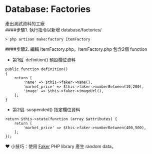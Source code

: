 # Database: Factories
產出測試資料的工廠<br>
####步驟1. 執行指令以新增 database/factories/
```
> php artisan make:factory ItemFactory
```
####步驟2. 編輯 ItemFactory.php。ItemFactory.php 包含2個 function<br>
- 第1個. definition() 預設欄位資料
```
public function definition()
{
    return [
        'name' => $this->faker->name(),
        'market_price' => $this->faker->numberBetween(10,200),
        'image' => $this->faker->imageUrl(),
    ];
}

```
- 第2個. suspended() 指定欄位資料
```
return $this->state(function (array $attributes) {
    return [
        'market_price' => $this->faker->numberBetween(400,500),
    ];
});
```
❤︎ 小技巧：使用 [Faker](https://laravel.com/docs/8.x/installation#getting-started-on-macos) PHP library 產生 random data。